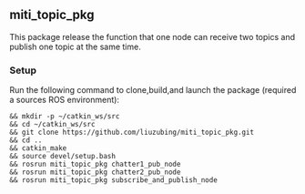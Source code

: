 ## miti_topic_pkg
This package release the function that one node can receive two topics and publish one topic at the same time.

### Setup
Run the following command to clone,build,and launch the package (required a sources ROS environment):

```
&& mkdir -p ~/catkin_ws/src
&& cd ~/catkin_ws/src
&& git clone https://github.com/liuzubing/miti_topic_pkg.git
&& cd ..
&& catkin_make
&& source devel/setup.bash
&& rosrun miti_topic_pkg chatter1_pub_node
&& rosrun miti_topic_pkg chatter2_pub_node
&& rosrun miti_topic_pkg subscribe_and_publish_node

```
